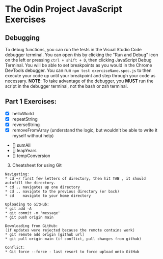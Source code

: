 # The Odin Project JavaScript Exercises

## Debugging

To debug functions, you can run the tests in the Visual Studio Code debugger terminal. You can open this by clicking the "Run and Debug" icon on the left or pressing `ctrl + shift + D`, then clicking JavaScript Debug Terminal. You will be able to set breakpoints as you would in the Chrome DevTools debugger. You can run `npm test exerciseName.spec.js` to then execute your code up until your breakpoint and step through your code as necessary. **NOTE**: To take advantage of the debugger, you **MUST** run the script in the debugger terminal, not the bash or zsh terminal.

## Part 1 Exercises:

- [x] helloWorld
- [x] repeatString
- [x] reverseString
- [x] removeFromArray (understand the logic, but wouldn't be able to write it myself without help)
- [] sumAll
- [] leapYears
- [] tempConversion

3. Cheatsheet for using Git

```
Navigating:
* cd ~/ first few letters of directory, then hit TAB , it should autofill the directory.
* cd .. navigates up one directory
* cd .. navigate to the previous directory (or back)
* cd    navigate to your home directory

Uploading to GitHub:
* git add -A
* git commit -m 'message'
* git push origin main

Downloading from GitHub:
(if updates were rejected because the remote contains work)
* git remote add origin [github url]
* git pull origin main (if conflict, pull changes from github)

Conflict:
* Git force --force - last resort to force upload onto GitHub
```
